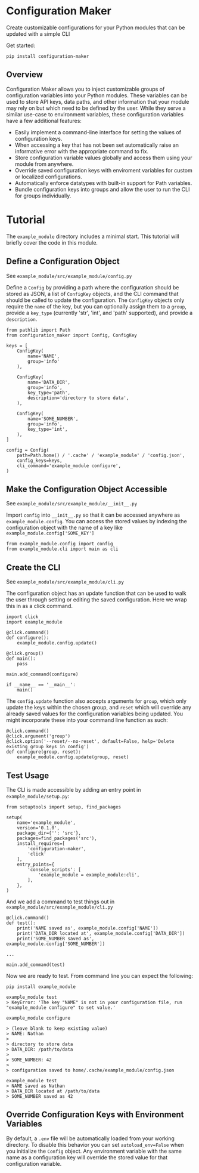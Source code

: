 # Configuration Maker
Create customizable configurations for your Python modules that can be updated with a simple CLI

Get started:

`pip install configuration-maker`

## Overview
Configuration Maker allows you to inject customizable groups of configuration variables into your Python modules.  These variables can be used to store API keys, data paths, and other information that your module may rely on but which need to be defined by the user.  While they serve a similar use-case to environment variables, these configuration variables have a few additional features:

- Easily implement a command-line interface for setting the values of configuration keys.
- When accessing a key that has not been set automatically raise an informative error with the appropriate command to fix.
- Store configuration variable values globally and access them using your module from anywhere.
- Override saved configuration keys with enviroment variables for custom or localized configurations.
- Automatically enforce datatypes with built-in support for Path variables.
- Bundle configuration keys into groups and allow the user to run the CLI for groups individually.

# Tutorial

The `example_module` directory includes a minimal start.  This tutorial will briefly cover the code in this module.

## Define a Configuration Object
See `example_module/src/example_module/config.py`

Define a `Config` by providing a path where the configuration should be stored as JSON, a list of `ConfigKey` objects, and the CLI command that should be called to update the configuration.  The `ConfigKey` objects only require the `name` of the key, but you can optionally assign them to a `group`, provide a `key_type` (currently 'str', 'int', and 'path' supported), and provide a `description`.

````
from pathlib import Path
from configuration_maker import Config, ConfigKey

keys = [
	ConfigKey(
		name='NAME',
		group='info'
	),

	ConfigKey(
		name='DATA_DIR',
		group='info',
		key_type='path',
		description='directory to store data',
	),

	ConfigKey(
		name='SOME_NUMBER',
		group='info',
		key_type='int',
	),
]

config = Config(
	path=Path.home() / '.cache' / 'example_module' / 'config.json',
	config_keys=keys,
	cli_command='example_module configure',
)
````

## Make the Configuration Object Accessible
See `example_module/src/example_module/__init__.py`

Import `config` into `__init__.py` so that it can be accessed anywhere as `example_module.config`.  You can access the stored values by indexing the configuration object with the name of a key like `example_module.config['SOME_KEY']`

````
from example_module.config import config
from example_module.cli import main as cli
````

## Create the CLI
See `example_module/src/example_module/cli.py`

The configuration object has an update function that can be used to walk the user through setting or editing the saved configuration.  Here we wrap this in as a click command.

````
import click
import example_module

@click.command()
def configure():
    example_module.config.update()

@click.group()
def main():
    pass

main.add_command(configure)

if __name__ == '__main__':
    main()
````

The `config.update` function also accepts arguments for `group`, which only update the keys within the chosen group, and `reset` which will override any already saved values for the configuration variables being updated.  You might incorporate these into your command line function as such:

````
@click.command()
@click.argument('group')
@click.option('--reset/--no-reset', default=False, help='Delete existing group keys in config')
def configure(group, reset):
    example_module.config.update(group, reset)
````

## Test Usage

The CLI is made accessible by adding an entry point in `example_module/setup.py`:

````
from setuptools import setup, find_packages

setup(
	name='example_module',
	version='0.1.0',
	package_dir={'': 'src'},
	packages=find_packages('src'),
	install_requires=[
		'configuration-maker',
		'click'
	],
	entry_points={
		'console_scripts': [
			'example_module = example_module:cli',
		],
	},
)
````

And we add a command to test things out in `example_module/src/example_module/cli.py`

````
@click.command()
def test():
    print('NAME saved as', example_module.config['NAME'])
    print('DATA_DIR located at', example_module.config['DATA_DIR'])
    print('SOME_NUMBER saved as', example_module.config['SOME_NUMBER'])

...

main.add_command(test)
````

Now we are ready to test.  From command line you can expect the following:

````
pip install example_module

example_module test
> KeyError: 'The key "NAME" is not in your configuration file, run "example_module configure" to set value.'

example_module configure

> (leave blank to keep existing value)
> NAME: Nathan
>
> directory to store data
> DATA_DIR: /path/to/data
>
> SOME_NUMBER: 42
>
> configuration saved to home/.cache/example_module/config.json

example_module test
> NAME saved as Nathan
> DATA_DIR located at /path/to/data
> SOME_NUMBER saved as 42
````

## Override Configuration Keys with Environment Variables
By default, a `.env` file will be automatically loaded from your working directory.  To disable this behavior you can set `autoload_env=False` when you initialize the `Config` object.  Any environment variable with the same name as a configuration key will override the stored value for that configuration variable.

